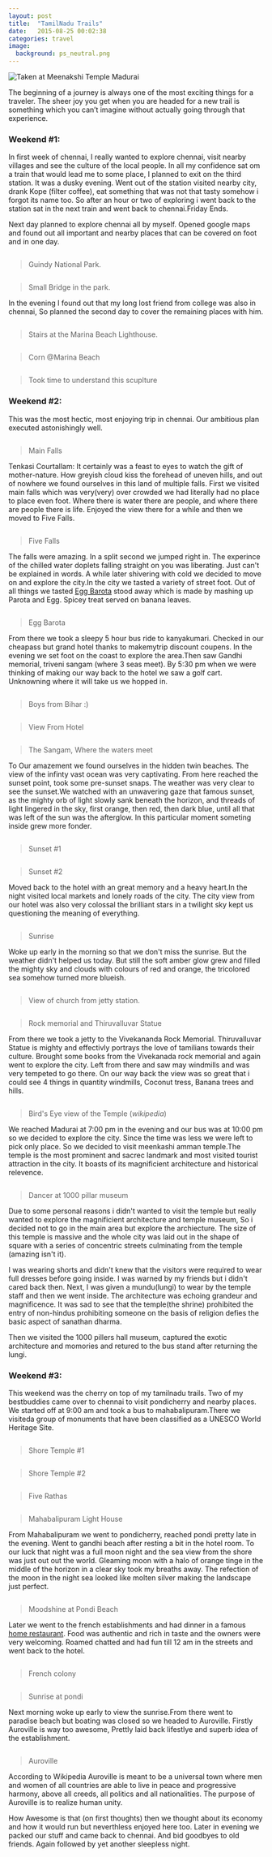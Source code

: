 ```yaml
---
layout: post
title:  "TamilNadu Trails"
date:   2015-08-25 00:02:38
categories: travel
image:
  background: ps_neutral.png
---
```

<img src="https://lh3.googleusercontent.com/1nzI-Z24n22XM0oArff-GUYAekd3uaVjaVKFeQnA7NM=w1208-h635-no" alt="Taken at Meenakshi Temple Madurai">

The beginning of a journey is always one of the most exciting things for a traveler. The sheer joy you get when you are headed for a new trail is something which you can’t imagine without actually going through that experience.

### Weekend #1:

In first week of chennai, I really wanted to explore chennai, visit nearby villages and see the culture of the local people. In all my confidence sat om a train that would lead me to some place, I planned to exit on the third station. It was a dusky evening. Went out of the station visited nearby city, drank Kope (filter coffee), eat something that was not that tasty somehow i forgot its name too. So after an hour or two of exploring i went back to the station sat in the next train and went back to chennai.Friday Ends.

Next day planned to explore chennai all by myself. Opened google maps and found out all important and nearby places that can be covered on foot and in one day.    

<img src="https://lh4.googleusercontent.com/JahokAiCRNHDBfoz3zIomvbS9xZpMwIzzpHhuHLqLXER408qsio6Z9NJh_WptVtKa0aexg=w1280-h561" alt="">

>Guindy National Park.

<img src="https://lh5.googleusercontent.com/aEce51a5tePSmIsjqO01NVBpgbEdGITIVKoQhLMKDeU0IZmNKB_YQ0njOjPR_3SsxQsbog=w1280-h561" alt="">

>Small Bridge in the park.

In the evening I found out that my long lost friend from college was also in chennai, So planned the second day to cover the remaining places with him. 

<img src="https://lh5.googleusercontent.com/riQZW65SfrCV52bjNrfjdnzcc3DbxSAEvTVJ9QWtD6iuwgEAneWYtwlZhG-I_SqiYOIR1A=w1280-h561" alt="">

>Stairs at the Marina Beach Lighthouse.

<img src="https://lh4.googleusercontent.com/yee28nTWRe5PgjAJ1Vkyw-pdQ3J9s0chjipLEgNBF15UoDk994J5tgCrVoXQFiwXmx7JPQ=w1280-h561" alt="">

> Corn @Marina Beach

<img src="https://lh3.googleusercontent.com/y4YuTaXSkBDz8UyD5JKpjhzcBrLz_gK3IvHwG4ye-f6AXn_3sPBneolE-i_oQ-QFZPM20H7R=w1295-h561-rw" alt="">

> Took time to understand this scuplture

### Weekend #2:

This was the most hectic, most enjoying trip in chennai. Our ambitious plan executed astonishingly well.

<img src="https://lh4.googleusercontent.com/BE5q5NlMwECj-OqnACmkAioPfPO6OaR98VFXzMebkGlaNLWpvcPgIKyBSD-tP2qKIvJt1n-p=w1295-h561-rw" alt="">

>Main Falls

Tenkasi Courtallam: It certainly was a feast to eyes to watch the gift of mother-nature. How greyish cloud kiss the forehead of uneven hills, and out of nowhere we found ourselves in this land of multiple falls. First we visited main falls which was very(very) over crowded we had literally had no place to place even foot. Where there is water there are people, and where there are people there is life. Enjoyed the view there for a while and then we moved to Five Falls.


<img src="https://lh5.googleusercontent.com/_AsDg40QVpqf8Vx0xufhMt6cNqjuZmRUU11IN2WsV-GJoXkV_Ek3_4bfNa1trcY14ADzAVLz=w1295-h561-rw" alt="">

>Five Falls

The falls were amazing. In a split second we jumped right in. The experince of the chilled water doplets falling straight on you was liberating. Just can't be explained in words. A while later shivering with cold we decided to move on and explore the city.In the city we tasted a variety of street foot. Out of all things we tasted <a href = "http://indian-recipes-my-kitchen.blogspot.in/2012/11/egg-kothu-barotaegg-kothu-parotta.html">Egg Barota</a> stood away which is made by mashing up Parota and Egg. Spicey treat served on banana leaves.

<img src="https://lh5.googleusercontent.com/IROwDpWJgRBwBHZHG2T6FkOKOgp28A-A1OSAD6Ak5rYUEfTrolrxxiy03h_ckP0BWcggYw=w1280-h561" alt="">

>Egg Barota

From there we took a sleepy 5 hour bus ride to kanyakumari. Checked in our cheapass but grand hotel thanks to makemytrip discount coupens. In the evening we set foot on the coast to explore the area.Then saw Gandhi memorial, triveni sangam (where 3 seas meet). By 5:30 pm when we were thinking of making our way back to the hotel we saw a golf cart. Unknowning where it will take us we hopped in.


<img src="https://lh5.googleusercontent.com/3kO4bsoifvH__liiwISol6sA76lFz3XBfcS9ozclpxkVMP5FfRk8QfvY8cbIiwzK0FCW3Q=w1280-h561" alt="">

>Boys from Bihar :)

<img src="https://lh6.googleusercontent.com/l6fWk78Hi30JBha8J6R-wrpHLvWSDqCHBiCDbiL66Wkr7KKbX2rREYXpdo76xlSt1Og7pA=w1280-h561" alt="">

>View From Hotel

<img src="https://lh4.googleusercontent.com/ZU5Zl-K8wsCwZPP1xufn1Kx5VAUl3M1ZRZIAXJLR-v9xg0-p5A0-kf8Zq8krSBRCPy5pXQ=w1280-h561" alt="">

>The Sangam, Where the waters meet

To Our amazement we found ourselves in the hidden twin beaches. The view of the infinty vast ocean was very captivating. From here reached the sunset point, took some pre-sunset snaps. The weather was very clear to see the sunset.We watched with an unwavering gaze that famous sunset, as the mighty orb of light slowly sank beneath the horizon, and threads of light lingered in the sky, first orange, then red, then dark blue, until all that was left of the sun was the afterglow. In this particular moment someting inside grew more fonder.

<img src="https://lh6.googleusercontent.com/TPXAo0nKWRVEI_jq5_A9eX8k5TCpb_-f2f2R7mJZvEhxAWLd4ZnIjaVFxBNvYizCtrbyuw=w1280-h561" alt="">

>Sunset #1

<img src="https://lh5.googleusercontent.com/rbe96zR2QT0xRk2qiLo3Mmby_hEKrtWtqYc-IOf72Ty-yWnDas-_iAQC2JbKwr-H1VIhzA=w1280-h561" alt="">

>Sunset #2 

Moved back to the hotel with an great memory and a heavy heart.In the night visited local markets and lonely roads of the city. The city view from our hotel was also very colossal the brilliant stars in a twilight sky kept us questioning the meaning of everything.

<img src="https://lh4.googleusercontent.com/zP5ibR2D0sfHKaKGHcb81ANxajljkLy-4c7v6nJgRT9REzPt7HS-XRW6lTA7iPg5Z3LmIA=w1280-h561" alt="">

>Sunrise 

Woke up early in the morning so that we don't miss the sunrise. But the weather didn't helped us today. But still the soft amber glow grew and filled the mighty sky and clouds with colours of red and orange, the tricolored sea somehow turned more blueish.

<img src="https://lh3.googleusercontent.com/i7UMDRZZfDtvQcVlAE3-eb0J6igIobo6G01hD9OmqUvgGk7A2W34mbg3iJNYMrVse1-gfA=w1280-h561" alt="">

>View of church from jetty station.

<img src="https://lh5.googleusercontent.com/hjkkX7HiWPHCowVlApNCULb_o9LSy5d8sZBakH_PgB7sF1Dow0C3oT3c5D9Xqr19mNUrvg=w1280-h561" alt="">

>Rock memorial and  Thiruvalluvar Statue

From there we took a jetty to the Vivekananda Rock Memorial. Thiruvalluvar Statue is mighty and effectivly portrays the love of tamilians towards their culture. Brought some books from the Vivekanada rock memorial and again went to explore the city. Left from there and saw may windmills and was very tempeted to go there. On our way back the view was so great that i could see 4 things in quantity windmills, Coconut tress, Banana trees and hills.

<img src="https://lh3.googleusercontent.com/d8U1m_DfhiLDCuxoL8WoQTMyutRxa1tFWx9dQ6cnCS4VMUjlyKLbFWnBZ1ljbmDTPr8CIg=w1280-h561" alt="">

> Bird's Eye view of the Temple (_wikipedia_)

We reached Madurai at 7:00 pm in the evening and our bus was at 10:00 pm so we decided to explore the city. Since the time was less we were left to pick only place. So we decided to visit meenkashi amman temple.The temple is the most prominent and sacrec landmark and most visited tourist attraction in the city. It boasts of its magnificient architecture and historical relevence.

<img src="https://lh5.googleusercontent.com/g28BimBZYpUOfkReuIV5u1SuuBtqVhtyBvos0HbPAxNsheY07n66Om03dKfC57OOHN2XPA=w1280-h561" alt="">

>Dancer at 1000 pillar museum

Due to some personal reasons i didn't wanted to visit the temple but really wanted to explore the magnificient architecture and temple museum, So i decided not to go in the main area but explore the archiecture. The size of this temple is massive and the whole city was laid out in the shape of square with a series of concentric streets culminating from the temple (amazing isn't it). 

I was wearing shorts and didn't knew that the visitors were required to wear full dresses before going inside. I was warned by my friends but i didn't cared back then. Next, I was given a mundu(lungi) to wear by the temple staff and then we went inside. The architecture was echoing grandeur and magnificence. It was sad to see that the temple(the shrine) prohibited the entry of non-hindus prohibiting someone on the basis of religion defies the basic aspect of sanathan dharma. 

Then we visited the 1000 pillers hall museum, captured the exotic architecture and momories and retured to the bus stand after returning the lungi.

### Weekend #3:


This weekend was the cherry on top of my tamilnadu trails. Two of my bestbuddies came over to chennai to visit pondicherry and nearby places.
We started off at 9:00 am and took a bus to mahabalipuram.There we visiteda group of monuments that have been classified as a UNESCO World Heritage Site.

<img src="https://lh3.googleusercontent.com/iXnX9gF5TNUVcxl49-zDE5I1KAT9Pb7y7lO6mytddvugfhDxGcKSLFznKBrs62uqiPHELA=w1280-h561" alt="">

>Shore Temple #1

<img src="https://lh5.googleusercontent.com/eQITOoSiK1yXiAbFznhkIy059KuLgGHDbLhUBoMzHCEsHttZKRjwqb7KGIrhZbVryR-xFQ=w1280-h561" alt="">

>Shore Temple #2

<img src="https://lh3.googleusercontent.com/s_AlcnLpXmOr19klPZUvsYVYoVRRRJhKE4eb52klAKhqcf0ThhwM_RwAe2yDSC5M5jf5DQ=w1280-h561" alt="">

>Five Rathas

<img src="https://lh4.googleusercontent.com/uvZzkWq_f3UsrV9EHct67TsJngeLL5j-H9vk-EEIiVAggTje4aLZbUVJ70hKX-qz6poANA=w1280-h561" alt="">

>Mahabalipuram Light House

From Mahabalipuram we went to pondicherry, reached pondi pretty late in the evening. Went to gandhi beach after resting a bit in the hotel room. To our luck that night was a full moon night and the sea view from the shore was just out out the world. Gleaming moon with a halo of orange tinge in the middle of the horizon in a clear sky took my breaths away. The refection of the moon in the night sea looked like molten silver making the landscape just perfect. 

<img src="https://lh6.googleusercontent.com/la23FL8xIh9Cy7aAXyPuZu4U22zaLD_7XtoD2PulyzRo_T1T124_0iokIw3Mz7lBb45YGQ=w1280-h561" alt="">

>Moodshine at Pondi Beach

Later we went to the french establishments and had dinner in a famous <a href="https://www.facebook.com/lapastaworld">home restaurant</a>. Food was authentic and rich in taste and the owners were very welcoming. Roamed chatted and had fun till 12 am in the streets and went back to  the hotel.

<img src="https://lh6.googleusercontent.com/PEYpXvpduMWs2xKhBjm5uDK0boe9VBbBWwgAb-nKYBszTQqHni8-20en5Qinqlao_zM9Bg=w1280-h561" alt="">

>French colony

<img src="https://lh5.googleusercontent.com/TAECVHoHLzUsSvBSFxaKWyC7WWom99v7h0ut04WQ1-rRoIWhwXm5bviVZ5qHdPBWVEVpeQ=w1280-h561" alt="">

>Sunrise at pondi

Next morning woke up early to view the sunrise.From there went to paradise beach but boating was closed so we headed to Auroville. Firstly Auroville is way too awesome, Prettly laid back lifestlye and superb idea of the establishment.


<img src="http://www.auroville.org/system/slideshow_images/images/000/000/004/slideshow/Galaxy490.jpg" alt="">

>Auroville 

According to Wikipedia Auroville is meant to be a universal town where men and women of all countries are able to live in peace and progressive harmony, above all creeds, all politics and all nationalities. The purpose of Auroville is to realize human unity.

How Awesome is that (on first thoughts) then we thought about its economy and how it would run but neverthless enjoyed here too. Later in evening we packed our stuff and came back to chennai. And bid goodbyes to old friends. Again followed by yet another sleepless night.